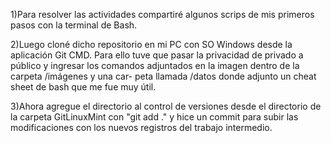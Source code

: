 1)Para resolver las actividades compartiré algunos scrips de mis primeros
pasos con la terminal de Bash.

2)Luego cloné dicho repositorio en mi PC con SO Windows desde la aplicación
Git CMD. Para ello tuve que pasar la privacidad de privado a público y ingresar 
los comandos adjuntados en la imagen dentro de la carpeta /imágenes y una car-
peta llamada /datos donde adjunto un cheat sheet de bash que me fue muy útil.

3)Ahora agregue el directorio al control de versiones desde el directorio de 
la carpeta GitLinuxMint con "git add ." y hice un commit para subir las modificaciones con los nuevos registros del trabajo intermedio.




